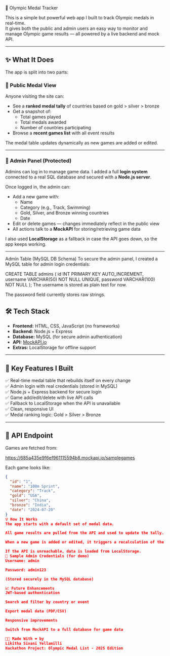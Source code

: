  🏅 Olympic Medal Tracker

This is a simple but powerful web app I built to track Olympic medals in real-time.  
It gives both the public and admin users an easy way to monitor and manage Olympic game results — all powered by a live backend and mock API.

---

## ✨ What It Does

The app is split into two parts:

### 👥 Public Medal View

Anyone visiting the site can:
- See a **ranked medal tally** of countries based on gold > silver > bronze
- Get a snapshot of:
  - Total games played
  - Total medals awarded
  - Number of countries participating
- Browse a **recent games list** with all event results

The medal table updates dynamically as new games are added or edited.

---

### 🔐 Admin Panel (Protected)

Admins can log in to manage game data. I added a full **login system** connected to a real SQL database and secured with a **Node.js server**.

Once logged in, the admin can:
- Add a new game with:
  - Name
  - Category (e.g., Track, Swimming)
  - Gold, Silver, and Bronze winning countries
  - Date
- Edit or delete games — changes immediately reflect in the public view
- All actions talk to a **MockAPI** for storing/retrieving game data

I also used **LocalStorage** as a fallback in case the API goes down, so the app keeps working.

---
Admin Table (MySQL DB Schema)
To secure the admin panel, I created a MySQL table for admin login credentials:

CREATE TABLE admins (
  id INT PRIMARY KEY AUTO_INCREMENT,
  username VARCHAR(50) NOT NULL UNIQUE,
  password VARCHAR(100) NOT NULL
);
The username is stored as plain text for now.

The password field currently stores raw strings.



## 🛠 Tech Stack

- **Frontend:** HTML, CSS, JavaScript (no frameworks)
- **Backend:** Node.js + Express
- **Database:** MySQL (for secure admin authentication)
- **API:** [MockAPI.io](https://mockapi.io/)
- **Extras:** LocalStorage for offline support

---

## 🧠 Key Features I Built

✅ Real-time medal table that rebuilds itself on every change  
✅ Admin login with real credentials (stored in MySQL)  
✅ Node.js + Express backend for secure login  
✅ Game add/edit/delete with live API calls  
✅ Fallback to LocalStorage when the API is unavailable  
✅ Clean, responsive UI  
✅ Medal ranking logic: Gold > Silver > Bronze  

---

## 🔗 API Endpoint

Games are fetched from:

https://685a435e9f6ef961115594b8.mockapi.io/samplegames


Each game looks like:

```json
{
  "id": "1",
  "name": "100m Sprint",
  "category": "Track",
  "gold": "USA",
  "silver": "China",
  "bronze": "India",
  "date": "2024-07-20"
}
💡 How It Works
The app starts with a default set of medal data.

All game results are pulled from the API and used to update the tally.

When a new game is added or edited, it triggers a recalculation of the leaderboard.

If the API is unreachable, data is loaded from LocalStorage.
🔐 Sample Admin Credentials (for demo)
Username: admin

Password: admin123

(Stored securely in the MySQL database)

📈 Future Enhancements
JWT-based authentication

Search and filter by country or event

Export medal data (PDF/CSV)

Responsive improvements

Switch from MockAPI to a full database for game data

👩‍💻 Made With ❤️ by
Likitha Sivani Yellamilli
Hackathon Project: Olympic Medal List - 2025 Edition

